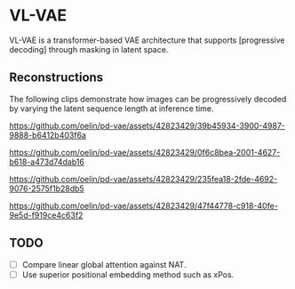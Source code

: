 # VL-VAE

VL-VAE is a transformer-based VAE architecture that supports [progressive decoding] through masking in latent space. 


## Reconstructions

The following clips demonstrate how images can be progressively decoded by varying the latent sequence length at inference time.

https://github.com/oelin/pd-vae/assets/42823429/39b45934-3900-4987-9888-b6412b403f6a

https://github.com/oelin/pd-vae/assets/42823429/0f6c8bea-2001-4627-b618-a473d74dab16

https://github.com/oelin/pd-vae/assets/42823429/235fea18-2fde-4692-9076-2575f1b28db5

https://github.com/oelin/pd-vae/assets/42823429/47f44778-c918-40fe-9e5d-f919ce4c63f2

## TODO

- [ ] Compare linear global attention against NAT.
- [ ] Use superior positional embedding method such as xPos.
